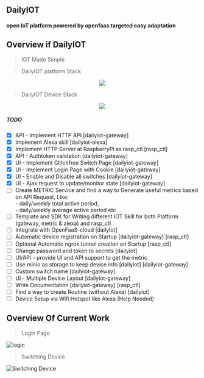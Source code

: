## DailyIOT
#### open IoT platform powered by openfaas targeted easy adaptation

## Overview if DailyIOT
> IOT Made Simple
   
    
> DailyIOT platform Stack 

<p align="center">
 <img src="https://farm1.staticflickr.com/878/42418140712_a6402f1b3f_b.jpg">
</p>

> DailyIOT Device Stack

<p align="center">
   <img src="https://farm2.staticflickr.com/1750/42468785871_f50f33d489_b.jpg">
</p>


##### TODO
- [x] API - Implement HTTP API [dailyiot-gateway]
- [x] Implement Alexa skill [dailyiot-alexa]
- [X] Implement HTTP Server at RaspberryPi as rasp_ctl [rasp_ctl]
- [x] API - Authtoken validation [dailyiot-gateway]
- [x] UI - Implement Glitchfree Switch Page [dailyiot-gateway]
- [x] UI - Implement Login Page with Cookie [dailyiot-gateway]
- [x] UI - Enable and Disable all switches [dailyiot-gateway]
- [x] UI - Ajax request to update/monitor state [dailyiot-gateway] 
- [ ] Create METRIC Service and find a way to Generate useful metrics based on API Request, Like:  
      - daily/weekly total active period,  
      - daily/weekly average active period etc
- [ ] Template and SDK for Writing different IOT Skill for both Platform (gateway, metric & alexa) and rasp_ctl
- [ ] Integrate with OpenFaaS-cloud [dailyiot]
- [ ] Automatic device registration on Startup [dailyiot-gateway] [rasp_ctl]
- [ ] Optional Automatic ngrok tunnel creation on Startup [rasp_ctl]
- [ ] Change password and token to secrets [dailyiot]
- [ ] UI/API - provide UI and API support to get the metric     
- [ ] Use minio as storage to keep device info [dailyiot] [dailyiot-gateway]
- [ ] Custom switch name [dailyiot-gateway]
- [ ] UI - Multiple Device Layout [dailyiot-gateway]
- [ ] Write Documentation [dailyiot-gateway] [rasp_ctl]
- [ ] Find a way to create Routine (without Alexa) [dailyiot]
- [ ] Device Setup via Wifi Hotspot like Alexa (Help Needed) 

## Overview Of Current Work

> Login Page

![login](https://farm1.staticflickr.com/897/41565051815_a44470fb4e_h.jpg)

> Switching Device

![Switching Device](https://farm2.staticflickr.com/1760/42467480791_c831254071_b.jpg)
